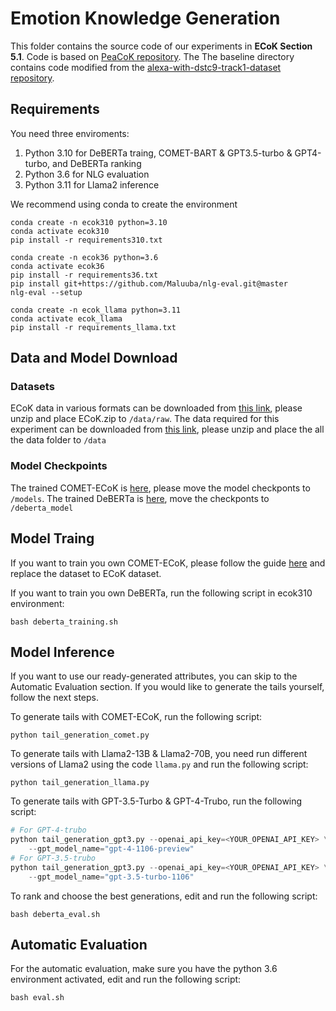 # Emotion Knowledge Generation
This folder contains the source code of our experiments in **ECoK Section 5.1**. Code is based on [PeaCoK repository](https://github.com/Silin159/PeaCoK/tree/main/knowledge_generation). The The baseline directory contains code modified from the [alexa-with-dstc9-track1-dataset repository](https://github.com/alexa/alexa-with-dstc9-track1-dataset.git).
## Requirements
You need three enviroments:
1. Python 3.10 for DeBERTa traing, COMET-BART & GPT3.5-turbo & GPT4-turbo, and DeBERTa ranking
2. Python 3.6 for NLG evaluation
3. Python 3.11 for Llama2 inference

We recommend using conda to create the environment
```
conda create -n ecok310 python=3.10
conda activate ecok310
pip install -r requirements310.txt
```
```
conda create -n ecok36 python=3.6
conda activate ecok36
pip install -r requirements36.txt
pip install git+https://github.com/Maluuba/nlg-eval.git@master
nlg-eval --setup
```
```
conda create -n ecok_llama python=3.11
conda activate ecok_llama
pip install -r requirements_llama.txt
```
## Data and Model Download
### Datasets
ECoK data in various formats can be downloaded from [this link](https://drive.google.com/file/d/1MkJh1kqkLAlW3ER0MA8HGoof1CRuiWvW/view?usp=sharing), please unzip and place ECoK.zip to `/data/raw`. The data required for this experiment can be downloaded from [this link](https://drive.google.com/file/d/12gQvQ6xHiDIdUE3uRSl8h_HiOBZcL3XI/view?usp=sharing), please unzip and place the all the data folder to `/data`
### Model Checkpoints
The trained COMET-ECoK is [here](https://drive.google.com/file/d/1OizLrNaBl4_s4UUKAMVNfRKRj3t3zLFI/view?usp=sharing), please move the model checkponts to `/models`. The trained DeBERTa is [here](https://drive.google.com/file/d/1KRn0-JyjjJFBDws-bP_N2i8LOly8-1Ft/view?usp=sharing), move the checkponts to `/deberta_model`
## Model Traing
If you want to train you own COMET-ECoK, please follow the guide [here](https://github.com/allenai/comet-atomic-2020) and replace the dataset to ECoK dataset.

If you want to train you own DeBERTa, run the following script in ecok310 environment:
```
bash deberta_training.sh
```
## Model Inference
If you want to use our ready-generated attributes, you can skip to the Automatic Evaluation section. If you would like to generate the tails yourself, follow the next steps.

To generate tails with COMET-ECoK, run the following script:
```
python tail_generation_comet.py
```
To generate tails with Llama2-13B & Llama2-70B, you need run different versions of Llama2 using the code `llama.py` and run the following script:
```
python tail_generation_llama.py
```
To generate tails with GPT-3.5-Turbo & GPT-4-Trubo, run the following script:
```python
# For GPT-4-trubo
python tail_generation_gpt3.py --openai_api_key=<YOUR_OPENAI_API_KEY> \
    --gpt_model_name="gpt-4-1106-preview"
# For GPT-3.5-trubo
python tail_generation_gpt3.py --openai_api_key=<YOUR_OPENAI_API_KEY> \
    --gpt_model_name="gpt-3.5-turbo-1106"
```
To rank and choose the best generations, edit and run the following script:
```
bash deberta_eval.sh
```
## Automatic Evaluation
For the automatic evaluation, make sure you have the python 3.6 environment activated, edit and run the following script:
```
bash eval.sh
```